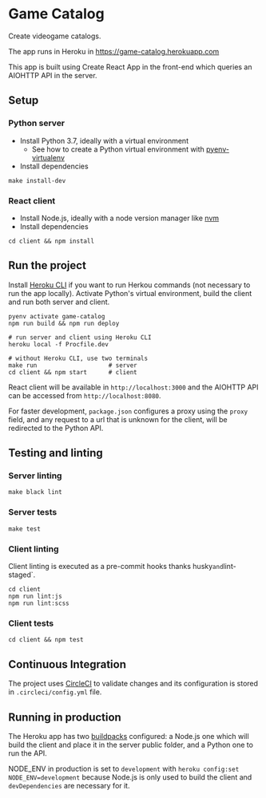 # Game Catalog

Create videogame catalogs.

The app runs in Heroku in https://game-catalog.herokuapp.com

This app is built using Create React App in the front-end which queries an AIOHTTP API in the server.

## Setup

### Python server

- Install Python 3.7, ideally with a virtual environment
  - See how to create a Python virtual environment with [pyenv-virtualenv](docs/PYENV-VIRTUALENV.md)
- Install dependencies
```
make install-dev
```

### React client
- Install Node.js, ideally with a node version manager like [nvm](https://github.com/nvm-sh/nvm)
- Install dependencies
```
cd client && npm install
```

## Run the project

Install [Heroku CLI](https://devcenter.heroku.com/articles/heroku-cli) if you want to run Herkou commands (not necessary to run the app locally).
Activate Python's virtual environment, build the client and run both server and client.
```
pyenv activate game-catalog
npm run build && npm run deploy

# run server and client using Heroku CLI
heroku local -f Procfile.dev

# without Heroku CLI, use two terminals
make run                    # server
cd client && npm start      # client
```
React client will be available in `http://localhost:3000` and the AIOHTTP API can be accessed from `http://localhost:8080`.

For faster development, `package.json` configures a proxy using the `proxy` field, and any request to a url that is unknown
for the client, will be redirected to the Python API.

## Testing and linting

### Server linting

```
make black lint
```

### Server tests

```
make test
```

### Client linting

Client linting is executed as a pre-commit hooks thanks husky` and `lint-staged`.

```
cd client
npm run lint:js
npm run lint:scss
```

### Client tests

```
cd client && npm test
````

## Continuous Integration

The project uses [CircleCI](https://circleci.com) to validate changes and its configuration is stored in
`.circleci/config.yml` file.

## Running in production

The Heroku app has two [buildpacks](https://devcenter.heroku.com/articles/buildpacks) configured: a Node.js one which will
build the client and place it in the server public folder, and a Python one to run the API.

NODE_ENV in production is set to `development` with `heroku config:set NODE_ENV=development` because Node.js is only used
to build the client and `devDependencies` are necessary for it.
